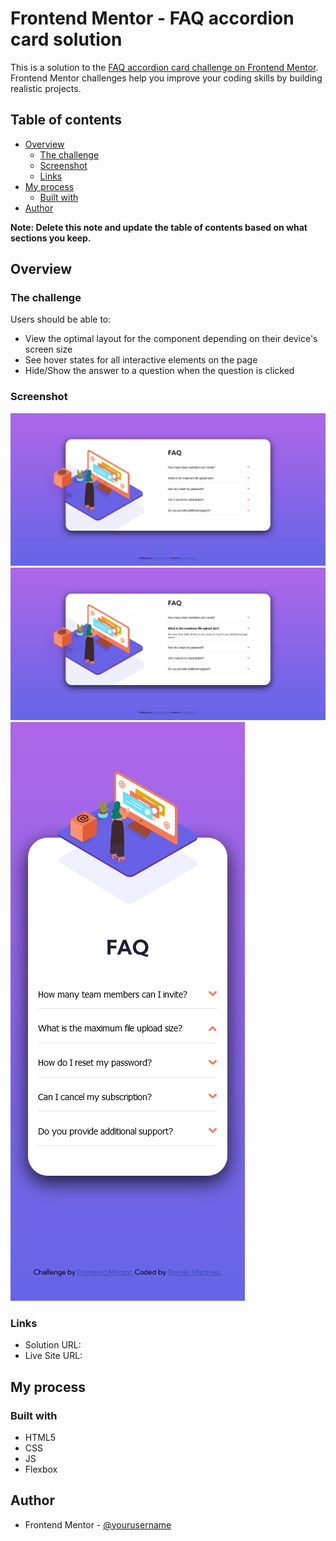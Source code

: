# Frontend Mentor - FAQ accordion card solution

This is a solution to the [FAQ accordion card challenge on Frontend Mentor](https://www.frontendmentor.io/challenges/faq-accordion-card-XlyjD0Oam). Frontend Mentor challenges help you improve your coding skills by building realistic projects. 

## Table of contents

- [Overview](#overview)
  - [The challenge](#the-challenge)
  - [Screenshot](#screenshot)
  - [Links](#links)
- [My process](#my-process)
  - [Built with](#built-with)
- [Author](#author)

**Note: Delete this note and update the table of contents based on what sections you keep.**

## Overview

### The challenge

Users should be able to:

- View the optimal layout for the component depending on their device's screen size
- See hover states for all interactive elements on the page
- Hide/Show the answer to a question when the question is clicked

### Screenshot

![](./design/desktop1.png)
![](./design/desktop2.png)
![](./design/mobile1.png)

### Links

- Solution URL: [](https://www.frontendmentor.io/challenges/faq-accordion-card-XlyjD0Oam/hub)
- Live Site URL: [](https://ramroman163.github.io/FAQ-accordion-card-solution/)

## My process

### Built with

- HTML5
- CSS
- JS
- Flexbox

## Author

- Frontend Mentor - [@yourusername](https://www.frontendmentor.io/profile/ramroman163)